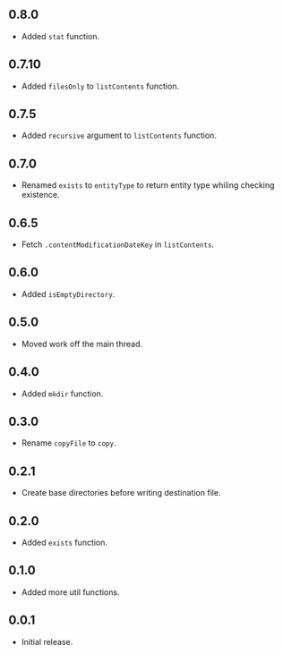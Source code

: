 ## 0.8.0

- Added `stat` function.

## 0.7.10

- Added `filesOnly` to `listContents` function.

## 0.7.5

- Added `recursive` argument to `listContents` function.

## 0.7.0

- Renamed `exists` to `entityType` to return entity type whiling checking existence.

## 0.6.5

- Fetch `.contentModificationDateKey` in `listContents`.

## 0.6.0

- Added `isEmptyDirectory`.

## 0.5.0

- Moved work off the main thread.

## 0.4.0

- Added `mkdir` function.

## 0.3.0

- Rename `copyFile` to `copy`.

## 0.2.1

- Create base directories before writing destination file.

## 0.2.0

- Added `exists` function.

## 0.1.0

- Added more util functions.

## 0.0.1

- Initial release.
